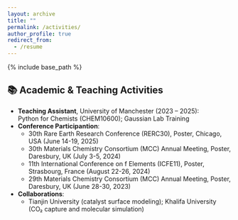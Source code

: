```yaml
---
layout: archive
title: ""
permalink: /activities/
author_profile: true
redirect_from:
  - /resume
---
```


{% include base_path %}

📚 Academic & Teaching Activities
------
- **Teaching Assistant**, University of Manchester (2023 – 2025): <br>
  Python for Chemists (CHEM10600); Gaussian Lab Training
- **Conference Participantion**:   
  - 30th Rare Earth Research Conference (RERC30), Poster, Chicago, USA (June 14-19, 2025)
  - 30th Materials Chemistry Consortium (MCC) Annual Meeting, Poster, Daresbury, UK (July 3-5, 2024)
  - 11th International Conference on f Elements (ICFE11), Poster, Strasbourg, France (August 22-26, 2024)
  - 29th Materials Chemistry Consortium (MCC) Annual Meeting, Poster, Daresbury, UK (June 28-30, 2023)
- **Collaborations**:  
  - Tianjin University (catalyst surface modeling); Khalifa University (CO₂ capture and molecular simulation)

